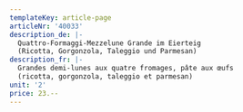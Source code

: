 ```yaml
---
templateKey: article-page
articleNr: '40033'
description_de: |-
  Quattro-Formaggi-Mezzelune Grande im Eierteig
  (Ricotta, Gorgonzola, Taleggio und Parmesan)
description_fr: |-
  Grandes demi-lunes aux quatre fromages, pâte aux œufs 
  (ricotta, gorgonzola, taleggio et parmesan)
unit: '2'
price: 23.--
---
```


